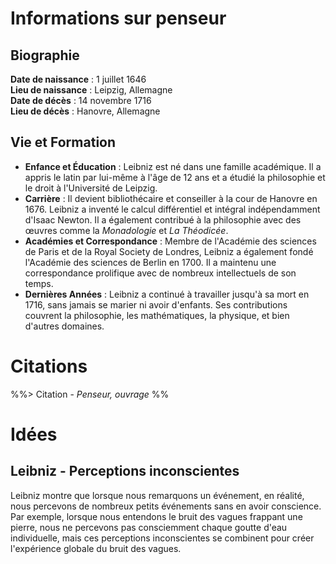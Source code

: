 # Informations sur penseur

## Biographie

**Date de naissance** : 1 juillet 1646  
**Lieu de naissance** : Leipzig, Allemagne  
**Date de décès** : 14 novembre 1716  
**Lieu de décès** : Hanovre, Allemagne

## Vie et Formation

- **Enfance et Éducation** : Leibniz est né dans une famille académique. Il a appris le latin par lui-même à l'âge de 12 ans et a étudié la philosophie et le droit à l'Université de Leipzig.
- **Carrière** : Il devient bibliothécaire et conseiller à la cour de Hanovre en 1676. Leibniz a inventé le calcul différentiel et intégral indépendamment d'Isaac Newton. Il a également contribué à la philosophie avec des œuvres comme la _Monadologie_ et _La Théodicée_.
- **Académies et Correspondance** : Membre de l'Académie des sciences de Paris et de la Royal Society de Londres, Leibniz a également fondé l'Académie des sciences de Berlin en 1700. Il a maintenu une correspondance prolifique avec de nombreux intellectuels de son temps.
- **Dernières Années** : Leibniz a continué à travailler jusqu'à sa mort en 1716, sans jamais se marier ni avoir d'enfants. Ses contributions couvrent la philosophie, les mathématiques, la physique, et bien d'autres domaines.

# Citations

%%> Citation - _Penseur, ouvrage_ %%

# Idées

## Leibniz - Perceptions inconscientes

Leibniz montre que lorsque nous remarquons un événement, en réalité, nous percevons de nombreux petits événements sans en avoir conscience. Par exemple, lorsque nous entendons le bruit des vagues frappant une pierre, nous ne percevons pas consciemment chaque goutte d'eau individuelle, mais ces perceptions inconscientes se combinent pour créer l'expérience globale du bruit des vagues.
